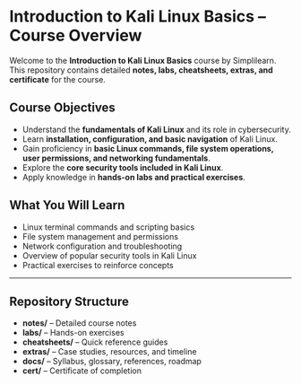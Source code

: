 # Introduction to Kali Linux Basics – Course Overview

Welcome to the **Introduction to Kali Linux Basics** course by Simplilearn.  
This repository contains detailed **notes, labs, cheatsheets, extras, and certificate** for the course.

## Course Objectives
- Understand the **fundamentals of Kali Linux** and its role in cybersecurity.
- Learn **installation, configuration, and basic navigation** of Kali Linux.
- Gain proficiency in **basic Linux commands, file system operations, user permissions, and networking fundamentals**.
- Explore the **core security tools included in Kali Linux**.
- Apply knowledge in **hands-on labs and practical exercises**.

## What You Will Learn
- Linux terminal commands and scripting basics
- File system management and permissions
- Network configuration and troubleshooting
- Overview of popular security tools in Kali Linux
- Practical exercises to reinforce concepts

---

## Repository Structure
- **notes/** – Detailed course notes
- **labs/** – Hands-on exercises
- **cheatsheets/** – Quick reference guides
- **extras/** – Case studies, resources, and timeline
- **docs/** – Syllabus, glossary, references, roadmap
- **cert/** – Certificate of completion
